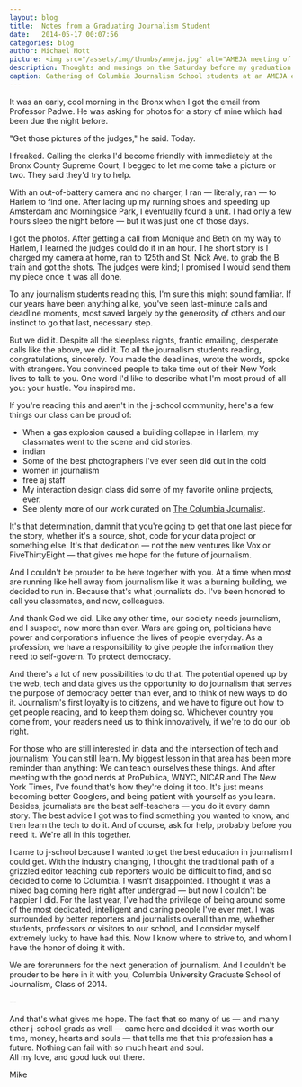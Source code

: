 ```yaml
---
layout: blog
title:  Notes from a Graduating Journalism Student
date:   2014-05-17 00:07:56
categories: blog
author: Michael Mott
picture: <img src="/assets/img/thumbs/ameja.jpg" alt="AMEJA meeting of j-school students.">
description: Thoughts and musings on the Saturday before my graduation from Columbia's School of Journalism. Warning — Sap ahead.
caption: Gathering of Columbia Journalism School students at an AMEJA event. Photo by Damien Spleeters.
---
```


It was an early, cool morning in the Bronx when I got the email from Professor Padwe. He was asking for photos for a story of mine which had been due the night before. 

"Get those pictures of the judges," he said. Today.

I freaked. Calling the clerks I'd become friendly with immediately at the Bronx County Supreme Court, I begged to let me come take a picture or two. They said they'd try to help.

With an out-of-battery camera and no charger, I ran — literally, ran — to Harlem to find one. After lacing up my running shoes and speeding up Amsterdam and Morningside Park, I eventually found a unit. I had only a few hours sleep the night before — but it was just one of those days.

I got the photos. After getting a call from Monique and Beth on my way to Harlem, I learned the judges could do it in an hour. The short story is I charged my camera at home, ran to 125th and St. Nick Ave. to grab the B train and got the shots. The judges were kind; I promised I would send them my piece once it was all done.

To any journalism students reading this, I'm sure this might sound familiar. If our years have been anything alike, you've seen last-minute calls and deadline moments, most saved largely by the generosity of others and our instinct to go that last, necessary step.

But we did it. Despite all the sleepless nights, frantic emailing, desperate calls like the above, we did it. To all the journalism students reading, congratulations, sincerely. You made the deadlines, wrote the words, spoke with strangers. You convinced people to take time out of their New York lives to talk to you. One word I'd like to describe what I'm most proud of all you: your hustle. You inspired me.

If you're reading this and aren't in the j-school community, here's a few things our class can be proud of: 

<ul>
	<li>When a gas explosion caused a building collapse in Harlem, my classmates went to the scene and did stories.</li>
	<li>indian</li>
	<li>Some of the best photographers I've ever seen did out in the cold</li>
	<li>women in journalism</li>
	<li>free aj staff</li>
	<li>My interaction design class did some of my favorite online projects, ever.</li>
	<li>See plenty more of our work curated on <a href="http://www.columbiajournalist.org/">The Columbia Journalist</a>.</li>
</ul>

It's that determination, damnit that you're going to get that one last piece for the story, whether it's a source, shot, code for your data project or something else. It's that dedication — not the new ventures like Vox or FiveThirtyEight — that gives me hope for the future of journalism.

And I couldn't be prouder to be here together with you. At a time when most are running like hell away from journalism like it was a burning building, we decided to run in. Because that's what journalists do. I've been honored to call you classmates, and now, colleagues.

And thank God we did. Like any other time, our society needs journalism, and I suspect, now more than ever. Wars are going on, politicians have power and corporations influence the lives of people everyday. As a profession, we have a responsibility to give people the information they need to self-govern. To protect democracy. 

And there's a lot of new possibilities to do that. The potential opened up by the web, tech and data gives us the opportunity to do journalism that serves the purpose of democracy better than ever, and to think of new ways to do it. Journalism's first loyalty is to citizens, and we have to figure out how to get people reading, and to keep them doing so. Whichever country you come from, your readers need us to think innovatively, if we're to do our job right.

For those who are still interested in data and the intersection of tech and journalism: You can still learn. My biggest lesson in that area has been more reminder than anything: We can teach ourselves these things. And after meeting with the good nerds at ProPublica, WNYC, NICAR and The New York Times, I've found that's how they're doing it too. It's just means becoming better Googlers, and being patient with yourself as you learn. Besides, journalists are the best self-teachers — you do it every damn story. The best advice I got was to find something you wanted to know, and then learn the tech to do it. And of course, ask for help, probably before you need it. We're all in this together.

I came to j-school because I wanted to get the best education in journalism I could get. With the industry changing, I thought the traditional path of a grizzled editor teaching cub reporters would be difficult to find, and so decided to come to Columbia. I wasn't disappointed. I thought it was a mixed bag coming here right after undergrad — but now I couldn't be happier I did. For the last year, I've had the privilege of being around some of the most dedicated, intelligent and caring people I've ever met. I was surrounded by better reporters and journalists overall than me, whether students, professors or visitors to our school, and I consider myself extremely lucky to have had this. Now I know where to strive to, and whom I have the honor of doing it with.

We are forerunners for the next generation of journalism. And I couldn't be prouder to be here in it with you, Columbia University Graduate School of Journalism, Class of 2014.


--

And that's what gives me hope. The fact that so many of us — and many other j-school grads as well — came here and decided it was worth our time, money, hearts and souls — that tells me that this profession has a future. Nothing can fail with so much heart and soul.  
All my love, and good luck out there.

Mike